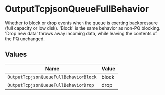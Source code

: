 # OutputTcpjsonQueueFullBehavior

Whether to block or drop events when the queue is exerting backpressure (full capacity or low disk). 'Block' is the same behavior as non-PQ blocking. 'Drop new data' throws away incoming data, while leaving the contents of the PQ unchanged.


## Values

| Name                                  | Value                                 |
| ------------------------------------- | ------------------------------------- |
| `OutputTcpjsonQueueFullBehaviorBlock` | block                                 |
| `OutputTcpjsonQueueFullBehaviorDrop`  | drop                                  |